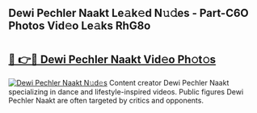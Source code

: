 ## Dewi Pechler Naakt Le𝚊k𝚎d N𝚞𝚍es - Part-C6O Photos Vid𝚎o Le𝚊ks RhG8o

# <h2><a href="http://fb9t60.evod.top/?m=Dewi+Pechler+Naakt">🔗 👉🔴 Dewi Pechler Naakt Vid𝚎o Ph𝚘t𝚘s</a></h2>

[![Dewi Pechler Naakt N𝚞d𝚎s](https://i.imgur.com/8V9OHl7.gif)](http://fb9t60.evod.top/?m=Dewi+Pechler+Naakt)
Content creator Dewi Pechler Naakt specializing in dance and lifestyle-inspired videos. Public figures Dewi Pechler Naakt are often targeted by critics and opponents. 
